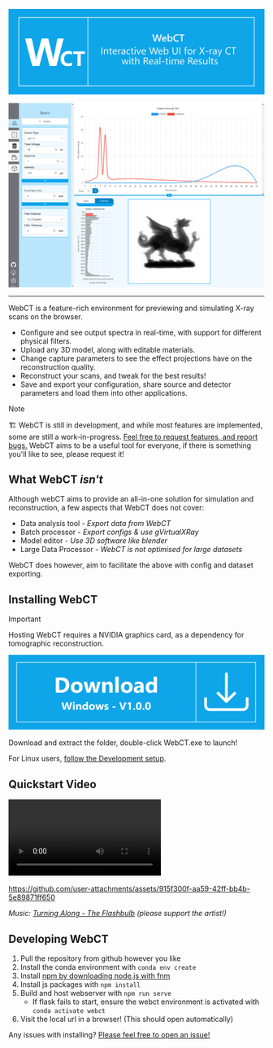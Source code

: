 ![WebCT: Interactive Web UI for X-ray CT with Real-time Results](./doc/webct-blurb.png)

![Image of UI](./doc/preview.png)

---

WebCT is a feature-rich environment for previewing and simulating X-ray scans on the browser.

- Configure and see output spectra in real-time, with support for different physical filters.
- Upload any 3D model, along with editable materials.
- Change capture parameters to see the effect projections have on the reconstruction quality.
- Reconstruct your scans, and tweak for the best results!
- Save and export your configuration, share source and detector parameters and load them into other applications.


> [!NOTE]
> 🏗 WebCT is still in development, and while most features are implemented, some are still a work-in-progress. [Feel free to request features, and report bugs.](https://github.com/WebxCT/WebCT/issues) WebCT aims to be a useful tool for everyone, if there is something you'll like to see, please request it!

## What WebCT *isn't*

Although webCT aims to provide an all-in-one solution for simulation and
reconstruction, a few aspects that WebCT does not cover:

- Data analysis tool - *Export data from WebCT*
- Batch processor - *Export configs & use gVirtualXRay*
- Model editor - *Use 3D software like blender*
- Large Data Processor - *WebCT is not optimised for large datasets*

WebCT does however, aim to facilitate the above with config and dataset exporting.

## Installing WebCT
> [!IMPORTANT]
> Hosting WebCT requires a NVIDIA graphics card, as a dependency for tomographic reconstruction.

[![**Click here to download WebCT for windows**](doc/download.png)](https://github.com/WebxCT/WebCT/releases/download/v1.0.0/WebCT-v1.0.0.zip)

Download and extract the folder, double-click WebCT.exe to launch!

For Linux users, [follow the Development setup](#developing-webct).

## Quickstart Video

<!-- Stripped by github (why?)-->
<video controls src="doc/videos/WebCT-Quick%20Introduction.mp4"></video>

<!-- Workaround for github;- display hyper-compressed video -->
https://github.com/user-attachments/assets/915f300f-aa59-42ff-bb4b-5e89871ff650

*Music: [Turning Along - The Flashbulb](https://theflashbulb.bandcamp.com/album/piety-of-ashes) (please support the artist!)*


## Developing WebCT

1. Pull the repository from github however you like
2. Install the conda environment with `conda env create`
3. Install [npm by downloading node.js with fnm](https://nodejs.org/en/download/package-manager)
4. Install js packages with `npm install`
5. Build and host webserver with `npm run serve`
	- If flask fails to start, ensure the webct environment is activated with `conda activate webct`
6. Visit the local url in a browser! (This should open automatically)

Any issues with installing? [Please feel free to open an issue!](https://github.com/WebxCT/WebCT/issues)
